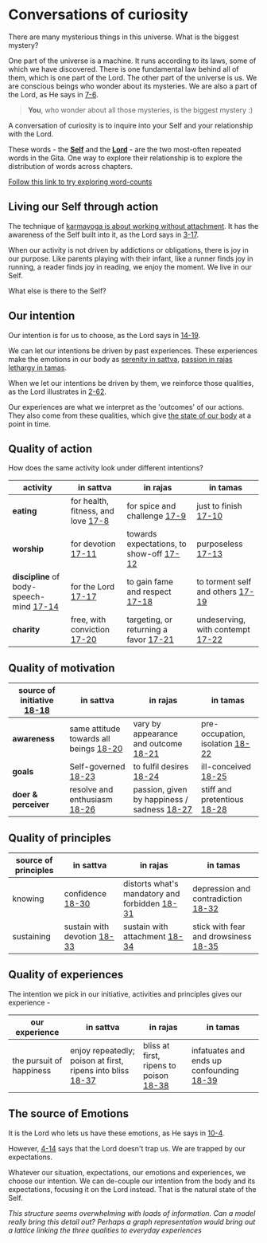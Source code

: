 # Conversations of curiosity

There are many mysterious things in this universe.
What is the biggest mystery? 

One part of the universe is a machine. It runs according to its laws,
some of which we have discovered.
There is one fundamental law behind all of them,
which is one part of the Lord.
The other part of the universe is us.
We are conscious beings who wonder about its mysteries.
We are also a part of the Lord, as He says in
[7-6](https://rapalearning.com/life-and-liberty/Chapter%207.html#6).

> **You**, who wonder about all those mysteries, is the biggest mystery :)

A conversation of curiosity is to inquire into your Self and
your relationship with the Lord.

These words - the
[**Self**](https://rapalearning.com/life-and-liberty/Back%20to%20Basics.html#inlineapplnote0)
and the
[**Lord**](https://rapalearning.com/life-and-liberty/Chapter%2018.html#78) -
are the two most-often repeated
words in the Gita. One way to explore their relationship is to explore
the distribution of words across chapters.

[Follow this link to try exploring word-counts](word-counts.md)

## Living our Self through action

The technique of [karmayoga is about working without attachment](https://rapalearning.com/life-and-liberty/karmayoga.html).
It has the awareness of the Self built into it, as the Lord says in
[3-17](https://rapalearning.com/life-and-liberty/Chapter%203.html#17).

When our activity is not driven by addictions or obligations,
there is joy in our purpose. Like parents playing with their infant,
like a runner finds joy in running, a reader finds joy in reading,
we enjoy the moment. We live in our Self.

What else is there to the Self?

## Our intention

Our intention is for us to choose, as the Lord says in
[14-19](https://rapalearning.com/life-and-liberty/Chapter%2014.html#19).

We can let our intentions be driven by past experiences.
These experiences make the emotions in our body as 
[serenity in sattva](https://rapalearning.com/life-and-liberty/Chapter%2014.html#sattva),
[passion in rajas](https://rapalearning.com/life-and-liberty/Chapter%2014.html#rajas)
[lethargy in tamas](https://rapalearning.com/life-and-liberty/Chapter%2014.html#tamas).

When we let our intentions be driven by them, we reinforce those qualities,
as the Lord illustrates in
[2-62](https://rapalearning.com/life-and-liberty/Chapter%202.html#62).

Our experiences are what we interpret as the 'outcomes' of our actions.
They also come from these qualities, which give
[the state of our body](https://rapalearning.com/life-and-liberty/Chapter%202.html#satva_rajas_tamas)
at a point in time.

## Quality of action

How does the same activity look under different intentions?

activity | in sattva | in rajas | in tamas |
---|---|---|---
**eating** | for health, fitness, and love [17-8](https://rapalearning.com/life-and-liberty/Chapter%2017.html#8) | for spice and challenge [17-9](https://rapalearning.com/life-and-liberty/Chapter%2017.html#9) | just to finish [17-10](https://rapalearning.com/life-and-liberty/Chapter%2017.html#10) |
**worship** | for devotion [17-11](https://rapalearning.com/life-and-liberty/Chapter%2017.html#11) | towards expectations, to show-off [17-12](https://rapalearning.com/life-and-liberty/Chapter%2017.html#12) | purposeless [17-13](https://rapalearning.com/life-and-liberty/Chapter%2017.html#13) |
**discipline** of body- speech- mind [17-14](https://rapalearning.com/life-and-liberty/Chapter%2017.html#14) | for the Lord [17-17](https://rapalearning.com/life-and-liberty/Chapter%2017.html#17) | to gain fame and respect [17-18](https://rapalearning.com/life-and-liberty/Chapter%2017.html#18) | to torment self and others [17-19](https://rapalearning.com/life-and-liberty/Chapter%2017.html#19) |
**charity** | free, with conviction [17-20](https://rapalearning.com/life-and-liberty/Chapter%2017.html#20) | targeting, or returning a favor [17-21](https://rapalearning.com/life-and-liberty/Chapter%2017.html#21) | undeserving, with contempt [17-22](https://rapalearning.com/life-and-liberty/Chapter%2017.html#22) |

## Quality of motivation

source of initiative [18-18](https://rapalearning.com/life-and-liberty/Chapter%2018.html#18)| in sattva | in rajas | in tamas |
---|---|---|---
**awareness** | same attitude towards all beings [18-20](https://rapalearning.com/life-and-liberty/Chapter%2018.html#20) | vary by appearance and outcome [18-21](https://rapalearning.com/life-and-liberty/Chapter%2018.html#21) | pre-occupation, isolation [18-22](https://rapalearning.com/life-and-liberty/Chapter%2018.html#22) |
**goals** | Self-governed [18-23](https://rapalearning.com/life-and-liberty/Chapter%2018.html#23) | to fulfil desires [18-24](https://rapalearning.com/life-and-liberty/Chapter%2018.html#24) | ill-conceived [18-25](https://rapalearning.com/life-and-liberty/Chapter%2018.html#25) |
**doer & perceiver** | resolve and enthusiasm [18-26](https://rapalearning.com/life-and-liberty/Chapter%2018.html#26) | passion, given by happiness / sadness [18-27](https://rapalearning.com/life-and-liberty/Chapter%2018.html#27) | stiff and pretentious [18-28](https://rapalearning.com/life-and-liberty/Chapter%2018.html#28) |

## Quality of principles

source of principles | in sattva | in rajas | in tamas |
---|---|---|---
knowing | confidence [18-30](https://rapalearning.com/life-and-liberty/Chapter%2018.html#30) | distorts what's mandatory and forbidden [18-31](https://rapalearning.com/life-and-liberty/Chapter%2018.html#31) | depression and contradiction [18-32](https://rapalearning.com/life-and-liberty/Chapter%2018.html#32) |
sustaining | sustain with devotion [18-33](https://rapalearning.com/life-and-liberty/Chapter%2018.html#33) | sustain with attachment [18-34](https://rapalearning.com/life-and-liberty/Chapter%2018.html#34) | stick with fear and drowsiness [18-35](https://rapalearning.com/life-and-liberty/Chapter%2018.html#35)

## Quality of experiences

The intention we pick in our initiative, activities and principles
gives our experience -

our experience | in sattva | in rajas | in tamas |
---|---|---|---
the pursuit of happiness | enjoy repeatedly; poison at first, ripens into bliss [18-37](https://rapalearning.com/life-and-liberty/Chapter%2018.html#37) | bliss at first, ripens to poison [18-38](https://rapalearning.com/life-and-liberty/Chapter%2018.html#38) | infatuates and ends up confounding [18-39](https://rapalearning.com/life-and-liberty/Chapter%2018.html#39) |

## The source of Emotions

It is the Lord who lets us have these emotions, as He says in
[10-4](https://rapalearning.com/life-and-liberty/Chapter%2010.html#4).

However, [4-14](https://rapalearning.com/life-and-liberty/Chapter%204.html#14)
says that the Lord doesn't trap us. We are trapped by our expectations.

Whatever our situation, expectations, our emotions and experiences,
we choose our intention.
We can de-couple our intention from the body and its expectations,
focusing it on the Lord instead.
That is the natural state of the Self.

_This structure seems overwhelming with loads of information.
Can a model really bring this detail out? Perhaps a graph representation
would bring out a lattice linking the three qualities
to everyday experiences_
